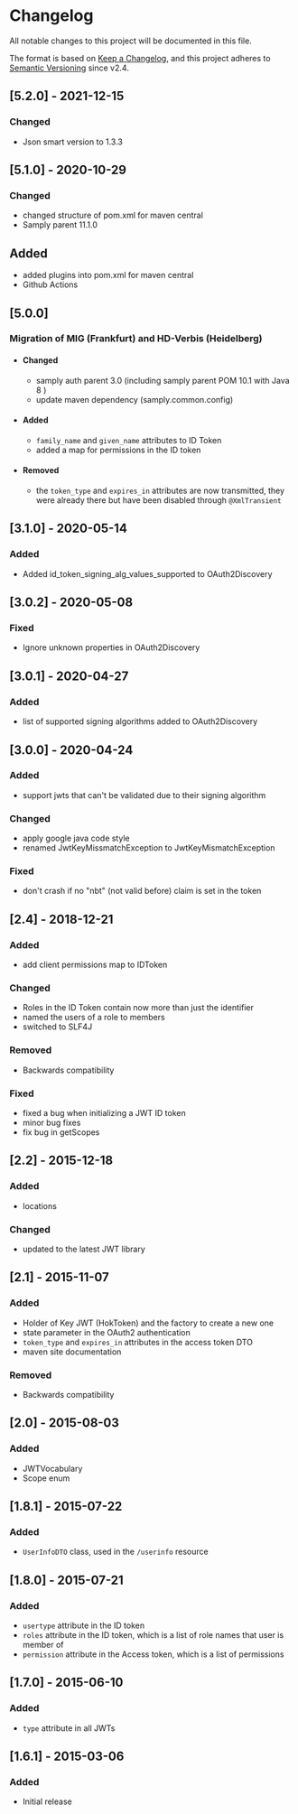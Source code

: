 # Changelog
All notable changes to this project will be documented in this file.

The format is based on [Keep a Changelog](https://keepachangelog.com/en/1.0.0/),
and this project adheres to [Semantic Versioning](https://semver.org/spec/v2.0.0.html) since v2.4.

## [5.2.0] - 2021-12-15
### Changed
- Json smart version to 1.3.3

## [5.1.0] - 2020-10-29
### Changed
- changed structure of pom.xml for maven central
- Samply parent 11.1.0
## Added
- added plugins into pom.xml for maven central
- Github Actions

## [5.0.0]
### Migration of MIG (Frankfurt) and HD-Verbis (Heidelberg)
* #### Changed
    - samply auth parent 3.0 (including samply parent POM 10.1 with Java 8 )
    - update maven dependency (samply.common.config)
* #### Added 
    - `family_name` and `given_name` attributes to ID Token
    - added a map for permissions in the ID token
* #### Removed
    - the `token_type` and `expires_in` attributes are now transmitted, they were already there
  but have been disabled through `@XmlTransient`
  
## [3.1.0] - 2020-05-14
### Added
- Added id_token_signing_alg_values_supported to OAuth2Discovery

## [3.0.2] - 2020-05-08
### Fixed
- Ignore unknown properties in OAuth2Discovery

## [3.0.1] - 2020-04-27
### Added
- list of supported signing algorithms added to OAuth2Discovery

## [3.0.0] - 2020-04-24
### Added
- support jwts that can't be validated due to their signing algorithm
### Changed
- apply google java code style
- renamed JwtKeyMissmatchException to JwtKeyMismatchException
### Fixed
- don't crash if no "nbt" (not valid before) claim is set in the token

## [2.4] - 2018-12-21
### Added
- add client permissions map to IDToken
### Changed
- Roles in the ID Token contain now more than just the identifier
- named the users of a role to members
- switched to SLF4J
### Removed
- Backwards compatibility
### Fixed
- fixed a bug when initializing a JWT ID token
- minor bug fixes
- fix bug in getScopes

## [2.2] - 2015-12-18
### Added
- locations
### Changed
- updated to the latest JWT library

## [2.1] - 2015-11-07
### Added
- Holder of Key JWT (HokToken) and the factory to create a new one
- state parameter in the OAuth2 authentication
- `token_type` and `expires_in` attributes in the access token DTO
- maven site documentation
### Removed
- Backwards compatibility

## [2.0] - 2015-08-03
### Added
- JWTVocabulary
- Scope enum

## [1.8.1] - 2015-07-22
### Added
- `UserInfoDTO` class, used in the `/userinfo` resource

## [1.8.0] - 2015-07-21
### Added
- `usertype` attribute in the ID token
- `roles` attribute in the ID token, which is a list
    of role names that user is member of
- `permission` attribute in the Access token, which is
    a list of permissions

## [1.7.0] - 2015-06-10
### Added
- `type` attribute in all JWTs

## [1.6.1] - 2015-03-06
### Added
- Initial release
